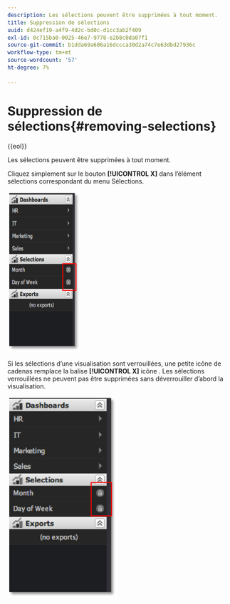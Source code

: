 ```yaml
---
description: Les sélections peuvent être supprimées à tout moment.
title: Suppression de sélections
uuid: d424ef19-a4f9-4d2c-bd0c-d1cc3ab2f409
exl-id: 0c715ba0-0025-46e7-9778-e2b8c0da07f1
source-git-commit: b1dda69a606a16dccca30d2a74c7e63dbd27936c
workflow-type: tm+mt
source-wordcount: '57'
ht-degree: 7%

---
```


# Suppression de sélections{#removing-selections}

{{eol}}

Les sélections peuvent être supprimées à tout moment.

Cliquez simplement sur le bouton **[!UICONTROL X]** dans l’élément sélections correspondant du menu Sélections.

![](assets/selection_remove.png)

Si les sélections d’une visualisation sont verrouillées, une petite icône de cadenas remplace la balise **[!UICONTROL X]** icône . Les sélections verrouillées ne peuvent pas être supprimées sans déverrouiller d’abord la visualisation.

![](assets/selection_remove_locked.png)
